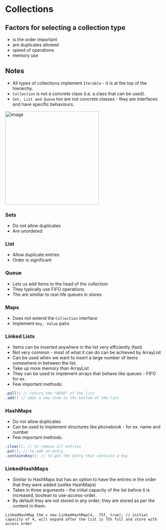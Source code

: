 
# Collections

## Factors for selecting a collection type
- is the order important
- are duplicates allowed
- speed of operations
- memory use

## Notes
- All types of collections implement `Iterable` - it is at the top of the hierarchy.
- `Collection` is not a concrete class (i.e. a class that can be used).  
- `Set, List and Queue` too are not concrete classes - they are interfaces and have specific behaviours.


<img width="300" alt="image" src="https://user-images.githubusercontent.com/12084821/218350225-72aeefde-1b1d-4762-8698-83eb46382962.png">

### Sets
- Do not allow duplicates
- Are unordered

### List
- Allow duplicate entries
- Order is significant

### Queue
- Lets us add items to the head of the collection
- They typically use FIFO operations
- The are similiar to real-life queues in stores

### Maps
- Does not extend the `Collection` interface
- Implement `Key, Value` pairs

### Linked Lists
- Items can be inserted anywhere in the list very efficiently (fast)
- Not very common - most of what it can do can be achieved by ArrayList
- Can be used when we want to insert a large number of items somewhere in between the list.
- Take up more memory than ArrayList
- They can be used to implement arrays that behave like queues - FIFO for ex.
- Few important methods:
```java
.poll() // return the "HEAD" of the list
.add() // adds a new item to the bottom of the list
```

### HashMaps
- Do not allow duplicates
- Can be used to implement structures like phonebook - for ex. name and number
- Few important methods:
```java
.clear(); // to remove all entries
.put(); // to add an entry
.containsKey(); // to get the entry that contains a key
```

### LinkedHashMaps
- Similar to HashMaps but has an option to have the entries in the order that they were added (unlike HashMaps)
- Takes in three arguments - the initial capacity of the list before it is increased, boolean to use-access-order.
- By default they are not stored in any order; they are stored as per the content in them.
```
LinkedHashMap lhm = new LinkedHashMap(4, .75f, true); // initial capacity of 4, will expand after the list is 75% full and store with access order
```

